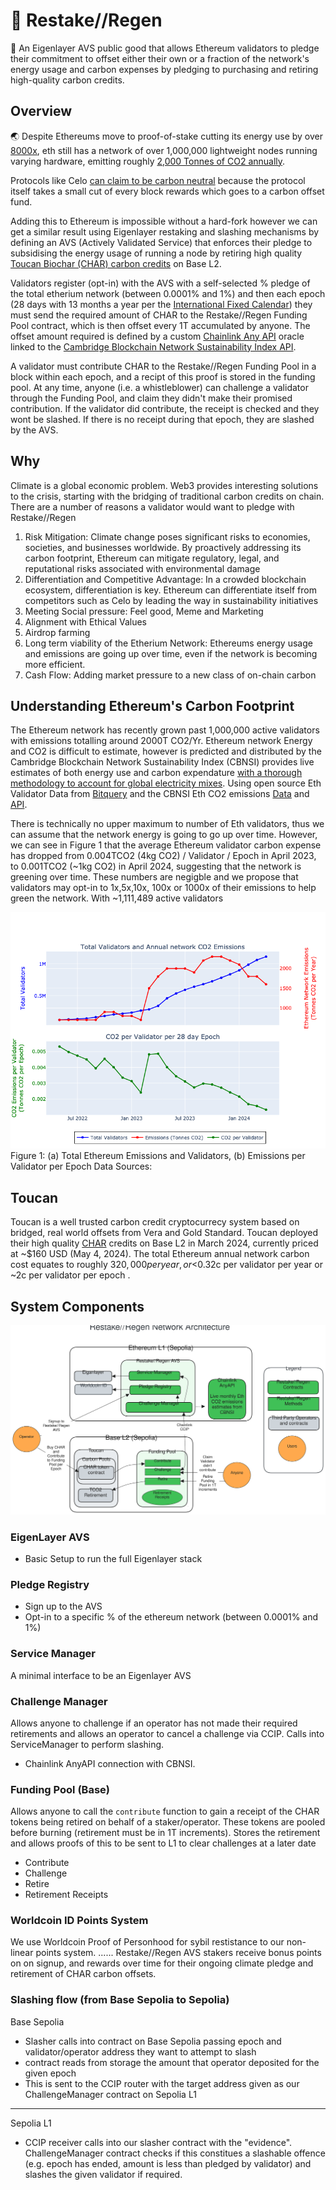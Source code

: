 # 🌱 Restake//Regen

🧠 An Eigenlayer AVS public good that allows Ethereum validators to pledge their commitment to offset either their own or a fraction of the network's energy usage and carbon expenses by pledging to purchasing and retiring high-quality carbon credits.


## Overview

🌏 Despite Ethereums move to proof-of-stake cutting its energy use by over [8000x](https://ethereum.org/en/energy-consumption/), eth still has a network of over 1,000,000 lightweight nodes running varying hardware, emitting roughly [2,000 Tonnes of CO2 annually](https://ccaf.io/cbnsi/ethereum/ghg). 

Protocols like Celo [can claim to be carbon neutral](https://blog.celo.org/a-carbon-negative-blockchain-its-here-and-it-s-celo-60228de36490) because the protocol itself takes a small cut of every block rewards which goes to a carbon offset fund.

Adding this to Ethereum is impossible without a hard-fork however we can get a similar result using Eigenlayer restaking and slashing mechanisms by defining an AVS (Actively Validated Service) that enforces their pledge to subsidising the energy usage of running a node by retiring high quality[ Toucan Biochar (CHAR) carbon credits](https://app.toucan.earth/) on Base L2.

Validators register (opt-in) with the AVS with a self-selected % pledge of the total etherium network (between 0.0001% and 1%) and then each epoch (28 days with 13 months a year per the [International Fixed Calendar](https://en.wikipedia.org/wiki/International_Fixed_Calendar)) they must send the required amount of CHAR to the Restake//Regen Funding Pool contract, which is then offset every 1T accumulated by anyone. The offset amount required is defined by a custom [Chainlink Any API](https://docs.chain.link/any-api/get-request/examples/array-response#example) oracle linked to the [Cambridge Blockchain Network Sustainability Index API]( https://ccaf.io/cbnsi/ethereum/ghg).

A validator must contribute CHAR to the Restake//Regen Funding Pool in a block within each epoch, and a recipt of this proof is stored in the funding pool. At any time, anyone (i.e. a whistleblower) can challenge a validator through the Funding Pool, and claim they didn't make their promised contribution. If the validator did contribute, the receipt is checked and they wont be slashed. If there is no receipt during that epoch, they are slashed by the AVS. 


## Why
Climate is a global economic problem. Web3 provides interesting solutions to the crisis, starting with the bridging of traditional carbon credits on chain.
There are a number of reasons a validator would want to pledge with Restake//Regen
1. Risk Mitigation: Climate change poses significant risks to economies, societies, and businesses worldwide. By proactively addressing its carbon footprint, Ethereum can mitigate regulatory, legal, and reputational risks associated with environmental damage
2. Differentiation and Competitive Advantage:  In a crowded blockchain ecosystem, differentiation is key. Ethereum can differentiate itself from competitors such as Celo by leading the way in sustainability initiatives 
3. Meeting Social pressure: Feel good, Meme and Marketing 
4. Alignment with Ethical Values
4. Airdrop farming
5. Long term viability of the Etherium Network: Ethereums energy usage and emissions are going up over time, even if the network is becoming more efficient.
6. Cash Flow: Adding market pressure to a new class of on-chain carbon


## Understanding Ethereum's Carbon Footprint
The Ethereum network has recently grown past 1,000,000 active validators with emissions totalling around 2000T CO2/Yr. Ethereum network Energy and CO2 is difficult to estimate, however is predicted and distributed by the Cambridge Blockchain Network Sustainability Index (CBNSI) provides live estimates of both energy use and carbon expendature [with a thorough methodology to account for global electricity mixes](https://ccaf.io/cbnsi/ethereum/ghg/methodology).
Using open source Eth Validator Data from [Bitquery](https://ide.bitquery.io/ETH2-validators-deposits) and the CBNSI Eth CO2 emissions [Data](https://ccaf.io/cbnsi/ethereum/ghg) and [API](https://ccaf.io/cbeci/api/eth/pos/charts/total_greenhouse_gas_emissions/monthly).

There is technically no upper maximum to number of Eth validators, thus we can assume that the network energy is going to go up over time.
However, we can see in Figure 1 that the average Ethereum validator carbon expense has dropped from 0.004TCO2 (4kg CO2) / Validator / Epoch in April 2023, to 0.001TCO2 (~1kg CO2) in April 2024, suggesting that the network is greening over time. 
These numbers are negigble and we propose that validators may opt-in to 1x,5x,10x, 100x or 1000x of their emissions to help green the network.
With ~1,111,489 active validators 

![Emissions per Validator](figures/emissions_per_validator.png)
Figure 1: (a) Total Ethereum Emissions and Validators, (b) Emissions per Validator per Epoch
Data Sources: 

## Toucan
Toucan is a well trusted carbon credit cryptocurrecy system based on bridged, real world offsets from Vera and Gold Standard.
Toucan deployed their high quality [CHAR](https://app.toucan.earth/) credits on Base L2 in March 2024, currently priced at ~$160 USD (May 4, 2024).
The total Ethereum annual network carbon cost equates to roughly $320,000 per year, or <$0.32c per validator per year or ~2c per validator per epoch .


## System Components

![Restake-Regen Network Architecture](figures/network_diagram.excalidraw.svg)


### EigenLayer AVS
- Basic Setup to run the full Eigenlayer stack

### Pledge Registry
- Sign up to the AVS
- Opt-in to a specific % of the ethereum network (between 0.0001% and 1%)

### Service Manager
A minimal interface to be an Eigenlayer AVS

### Challenge Manager
Allows anyone to challenge if an operator has not made their required retirements and allows an operator to cancel a challenge via CCIP. Calls into ServiceManager to perform slashing.
 - Chainlink AnyAPI connection with CBNSI. 

### Funding Pool (Base)
Allows anyone to call the `contribute` function to gain a receipt of the CHAR tokens being retired on behalf of a staker/operator. These tokens are pooled before burning (retirement must be in 1T increments). Stores the retirement and allows proofs of this to be sent to L1 to clear challenges at a later date
 - Contribute
 - Challenge
 - Retire
 - Retirement Receipts


### Worldcoin ID Points System
We use Worldcoin Proof of Personhood for sybil restistance to our non-linear points system.
...... Restake//Regen AVS stakers receive bonus points on on signup, and rewards over time for their ongoing climate pledge and retirement of CHAR carbon offsets.

### Slashing flow (from Base Sepolia to Sepolia)

Base Sepolia

- Slasher calls into contract on Base Sepolia passing epoch and validator/operator address they want to attempt to slash
- contract reads from storage the amount that operator deposited for the given epoch
- This is sent to the CCIP router with the target address given as our ChallengeManager contract on Sepolia L1

---

Sepolia L1

- CCIP receiver calls into our slasher contract with the "evidence". ChallengeManager contract checks if this constitues a slashable offence (e.g. epoch has ended, amount is less than pledged by validator) and slashes the given validator if required.

